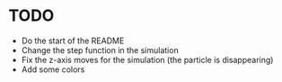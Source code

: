 # TODO

- Do the start of the README
- Change the step function in the simulation
- Fix the z-axis moves for the simulation (the particle is disappearing)
- Add some colors 